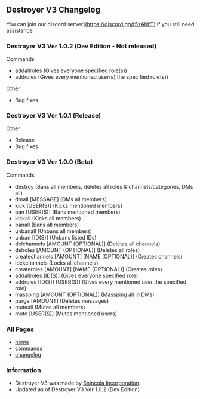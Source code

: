## Destroyer V3 Changelog

You can join our discord server](https://discord.gg/f5zAhbT) if you still need assistance.

### Destroyer V3 Ver 1.0.2 (Dev Edition - Not released)

Commands
- addallroles (Gives everyone specified role(s))
- addroles (Gives every mentioned user(s) the specified role(s))

Other
- Bug fixes

### Destroyer V3 Ver 1.0.1 (Release)

Other
- Release
- Bug fixes

### Destroyer V3 Ver 1.0.0 (Beta)

Commands
- destroy (Bans all members, deletes all roles & channels/categories, DMs all)
- dmall [MESSAGE] (DMs all members)
- kick [USER(S)] (Kicks mentioned members)
- ban [USER(S)] (Bans mentioned members)
- kickall (Kicks all members)
- banall (Bans all members)
- unbanall (Unbans all members)
- unban [ID(S)] (Unbans listed IDs)
- delchannels [AMOUNT (OPTIONAL)] (Deletes all channels)
- delroles [AMOUNT (OPTIONAL)] (Deletes all roles)
- createchannels [AMOUNT] [NAME (OPTIONAL)] (Creates channels)
- lockchannels (Locks all channels)
- createroles [AMOUNT] [NAME (OPTIONAL)] (Creates roles)
- addallroles [ID(S)] (Gives everyone specified role)
- addroles [ID(S)] [USER(S)] (Gives every mentioned user the specified role)
- massping [AMOUNT (OPTIONAL)] (Massping all in DMs)
- purge [AMOUNT] (Deletes messages)
- muteall (Mutes all members)
- mute [USER(S)] (Mutes mentioned users)

### All Pages
- [home](https://snipcola.github.io/destroyer-v3/)
- [commands](https://snipcola.github.io/destroyer-v3/commands)
- [changelog](https://snipcola.github.io/destroyer-v3/changelog)

### Information
- Destroyer V3 was made by [Snipcola Incorporation](https://robloxexploits.net).
- Updated as of Destroyer V3 Ver 1.0.2 (Dev Edition)
